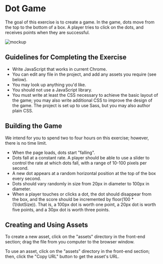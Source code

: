 # Dot Game

The goal of this exercise is to create a game. In the game, dots move from the top to the bottom of a box. A player tries to click on the dots, and receives points when they are successful.

![mockup](https://cdn.gomix.com/84ca8f35-cd1c-4d74-ad6f-f1f108b5b85a%2Fdot-game.png)


## Guidelines for Completing the Exercise

- Write JavaScript that works in current Chrome. 
- You can edit any file in the project, and add any assets you require (see below).
- You may look up anything you'd like.
- You should not use a JavaScript library.
- You must write at least the CSS necessary to achieve the basic layout of the game; you may also write additional CSS to improve the design of the game. The project is set up to use Sass, but you may also author plain CSS.


## Building the Game

We intend for you to spend two to four hours on this exercise; however, there is no time limit. 

- When the page loads, dots start "falling".
- Dots fall at a constant rate. A player should be able to use a slider to control the rate at which dots fall, with a range of 10-100 pixels per second.
- A new dot appears at a random horizontal position at the top of the box every second.
- Dots should vary randomly in size from 20px in diameter to 100px in diameter.
- When a player touches or clicks a dot, the dot should disappear from the box, and the score should be incremented by floor(100 * (1/dotSize)). That is, a 100px dot is worth one point, a 20px dot is worth five points, and a 30px dot is worth three points. 

## Creating and Using Assets

To create a new asset, click on the "assets" directory in the front-end section; drag the file from you computer to the browser window.

To use an asset, click on the "assets" directory in the front-end section; then, click the "Copy URL" button to get the asset's URL.